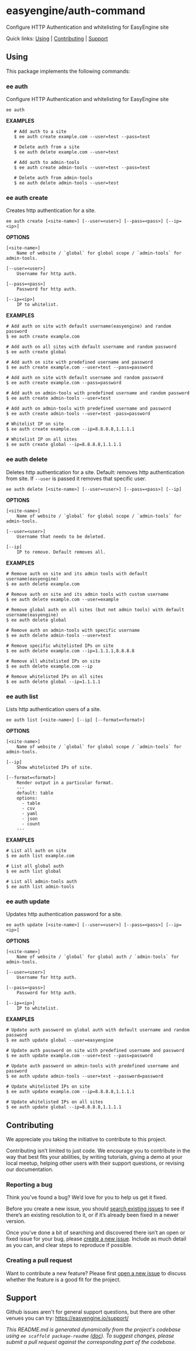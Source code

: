 easyengine/auth-command
=======================

Configure HTTP Authentication and whitelisting for EasyEngine site



Quick links: [Using](#using) | [Contributing](#contributing) | [Support](#support)

## Using

This package implements the following commands:

### ee auth

Configure HTTP Authentication and whitelisting for EasyEngine site

~~~
ee auth
~~~

**EXAMPLES**

       # Add auth to a site
       $ ee auth create example.com --user=test --pass=test

       # Delete auth from a site
       $ ee auth delete example.com --user=test

	   # Add auth to admin-tools
	   $ ee auth create admin-tools --user=test --pass=test

	   # Delete auth from admin-tools
	   $ ee auth delete admin-tools --user=test



### ee auth create

Creates http authentication for a site.

~~~
ee auth create [<site-name>] [--user=<user>] [--pass=<pass>] [--ip=<ip>]
~~~

**OPTIONS**

	[<site-name>]
		Name of website / `global` for global scope / `admin-tools` for admin-tools.

	[--user=<user>]
		Username for http auth.

	[--pass=<pass>]
		Password for http auth.

	[--ip=<ip>]
		IP to whitelist.

**EXAMPLES**

    # Add auth on site with default username(easyengine) and random password
    $ ee auth create example.com

    # Add auth on all sites with default username and random password
    $ ee auth create global

    # Add auth on site with predefined username and password
    $ ee auth create example.com --user=test --pass=password

    # Add auth on site with default username and random password
    $ ee auth create example.com --pass=password

	# Add auth on admin-tools with predefined username and random password
	$ ee auth create admin-tools --user=test

	# Add auth on admin-tools with predefined username and password
	$ ee auth create admin-tools --user=test -pass=password

    # Whitelist IP on site
    $ ee auth create example.com --ip=8.8.8.8,1.1.1.1

    # Whitelist IP on all sites
    $ ee auth create global --ip=8.8.8.8,1.1.1.1



### ee auth delete

Deletes http authentication for a site. Default: removes http authentication from site. If `--user` is passed it removes that specific user.

~~~
ee auth delete [<site-name>] [--user=<user>] [--pass=<pass>] [--ip]
~~~

**OPTIONS**

	[<site-name>]
		Name of website / `global` for global scope / `admin-tools` for admin-tools.

	[--user=<user>]
		Username that needs to be deleted.

	[--ip]
		IP to remove. Default removes all.

**EXAMPLES**

    # Remove auth on site and its admin tools with default username(easyengine)
    $ ee auth delete example.com

    # Remove auth on site and its admin tools with custom username
    $ ee auth delete example.com --user=example

    # Remove global auth on all sites (but not admin tools) with default username(easyengine)
    $ ee auth delete global

	# Remove auth on admin-tools with specific username
	$ ee auth delete admin-tools --user=test

    # Remove specific whitelisted IPs on site
    $ ee auth delete example.com --ip=1.1.1.1,8.8.8.8

    # Remove all whitelisted IPs on site
    $ ee auth delete example.com --ip

    # Remove whitelisted IPs on all sites
    $ ee auth delete global --ip=1.1.1.1



### ee auth list

Lists http authentication users of a site.

~~~
ee auth list [<site-name>] [--ip] [--format=<format>]
~~~

**OPTIONS**

	[<site-name>]
		Name of website / `global` for global scope / `admin-tools` for admin-tools.

	[--ip]
		Show whitelisted IPs of site.

	[--format=<format>]
		Render output in a particular format.
		---
		default: table
		options:
		  - table
		  - csv
		  - yaml
		  - json
		  - count
		---

**EXAMPLES**

    # List all auth on site
    $ ee auth list example.com

    # List all global auth
    $ ee auth list global

	# List all admin-tools auth
	$ ee auth list admin-tools



### ee auth update

Updates http authentication password for a site.

~~~
ee auth update [<site-name>] [--user=<user>] [--pass=<pass>] [--ip=<ip>]
~~~

**OPTIONS**

	[<site-name>]
		Name of website / `global` for global auth / `admin-tools` for admin-tools.

	[--user=<user>]
		Username for http auth.

	[--pass=<pass>]
		Password for http auth.

	[--ip=<ip>]
		IP to whitelist.

**EXAMPLES**

    # Update auth password on global auth with default username and random password
    $ ee auth update global --user=easyengine

    # Update auth password on site with predefined username and password
    $ ee auth update example.com --user=test --pass=password

	# Update auth password on admin-tools with predefined username and password
	$ ee auth update admin-tools --user=test --password=password

    # Update whitelisted IPs on site
    $ ee auth update example.com --ip=8.8.8.8,1.1.1.1

    # Update whitelisted IPs on all sites
    $ ee auth update global --ip=8.8.8.8,1.1.1.1

## Contributing

We appreciate you taking the initiative to contribute to this project.

Contributing isn’t limited to just code. We encourage you to contribute in the way that best fits your abilities, by writing tutorials, giving a demo at your local meetup, helping other users with their support questions, or revising our documentation.

### Reporting a bug

Think you’ve found a bug? We’d love for you to help us get it fixed.

Before you create a new issue, you should [search existing issues](https://github.com/easyengine/auth-command/issues?q=label%3Abug%20) to see if there’s an existing resolution to it, or if it’s already been fixed in a newer version.

Once you’ve done a bit of searching and discovered there isn’t an open or fixed issue for your bug, please [create a new issue](https://github.com/easyengine/auth-command/issues/new). Include as much detail as you can, and clear steps to reproduce if possible.

### Creating a pull request

Want to contribute a new feature? Please first [open a new issue](https://github.com/easyengine/auth-command/issues/new) to discuss whether the feature is a good fit for the project.

## Support

Github issues aren't for general support questions, but there are other venues you can try: https://easyengine.io/support/


*This README.md is generated dynamically from the project's codebase using `ee scaffold package-readme` ([doc](https://github.com/EasyEngine/scaffold-command)). To suggest changes, please submit a pull request against the corresponding part of the codebase.*
